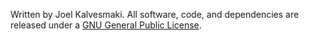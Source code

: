 Written by Joel Kalvesmaki. All software, code, and dependencies are released under a [GNU General Public License](https://opensource.org/licenses/GPL-3.0).